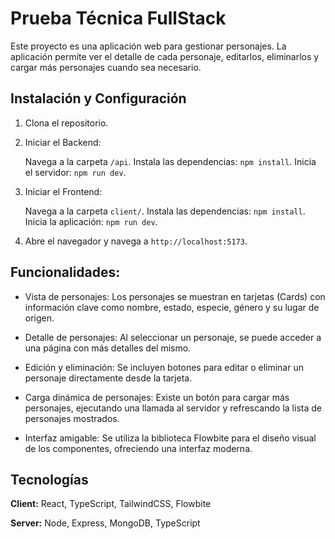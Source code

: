 
# Prueba Técnica FullStack

Este proyecto es una aplicación web para gestionar personajes. La aplicación permite ver el detalle de cada personaje, editarlos, eliminarlos y cargar más personajes cuando sea necesario.

## Instalación y Configuración

1. Clona el repositorio.

2. Iniciar el Backend:

    Navega a la carpeta `/api`.
    Instala las dependencias: `npm install`.
    Inicia el servidor: `npm run dev`.

3. Iniciar el Frontend:

    Navega a la carpeta `client/`.
Instala las dependencias: `npm install`.
Inicia la aplicación: `npm run dev`.

5. Abre el navegador y navega a `http://localhost:5173`.
## Funcionalidades:

- Vista de personajes: Los personajes se muestran en tarjetas (Cards) con información clave como nombre, estado, especie, género y su lugar de origen.

- Detalle de personajes: Al seleccionar un personaje, se puede acceder a una página con más detalles del mismo.

- Edición y eliminación: Se incluyen botones para editar o eliminar un personaje directamente desde la tarjeta.
- Carga dinámica de personajes: Existe un botón para cargar más personajes, ejecutando una llamada al servidor y refrescando la lista de personajes mostrados.
- Interfaz amigable: Se utiliza la biblioteca Flowbite para el diseño visual de los componentes, ofreciendo una interfaz moderna.


## Tecnologías

**Client:** React, TypeScript, TailwindCSS, Flowbite

**Server:** Node, Express, MongoDB, TypeScript
